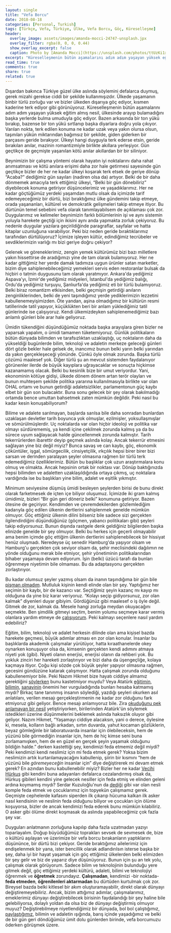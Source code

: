 ```yaml
---
layout: single
title: "Vefa Borcu"
date: 2018-08-18
categories: [Personal, Turkish]
tags: [Türkçe, Vefa, Türkiye, Ülke, Vefa Borcu, Göç, Küreselleşme]
header:
  overlay_image: assets/images/amanda-mocci-24747-unsplash.jpx
  overlay_filter: rgba(0, 0, 0, 0.44)
  show_overlay_excerpt: false
  caption: Photo by [Amanda Mocci](https://unsplash.com/photos/ttUzKi1xdZk) on [Unsplash](https://unsplash.com)
excerpt: "Küreselleşmenin bütün aşamalarını adım adım yaşayan yüksek eğitim almış nesil, ülkesinde arayıp bulamadığını başka yerlerde bulma umuduyla göç ediyor. Peki bu nesil dönecek mi?"
read_time: true
comments: true
share: true
related: true
---
```


Dışardan bakınca Türkiye güzel ülke aslında söylemini defalarca duymuş, gerek mizahi gerekse ciddi bir şekilde kullanmışızdır. Ülkede yaşamanın binbir türlü zorluğu var ve bizler ülkeden dışarıya göç ediyor, kısmen kaderine terk ediyor gibi görünüyoruz. Küreselleşmenin bütün aşamalarını adım adım yaşayan yüksek eğitim almış nesil, ülkesinde arayıp bulamadığını başka yerlerde bulma umuduyla göç ediyor. Bazen arkasında bir ton yükü bırakıp, bazense bir ton yükü sırtlanıp başka diyarlara doğru yola çıkıyor. Varılan nokta, terk edilen konuma ne kadar uzak veya yakın olursa olsun, taşınılan yükün miktarından bağımsız bir şekilde, giden giderken bir parçasını geride bırakıyor. Ülkeyi hangi duyguyla terk ederse etsin, geride bırakılan anılar, mazinin romantizmiyle birlikte akıllara yerleşiyor. Gün geçtikçe de geçmişte yaşanılan kötü anılar akıllardan bir bir siliniyor.

Beynimizin bir çalışma yöntemi olarak hayatın iyi noktalarını daha rahat anımsatması ve kötü anılara erişimi daha zor hale getirmesi sayesinde gün geçtikçe bizler de her ne kadar ülkeyi koşarak terk etsek de geriye dönüp “Acaba?” dediğimiz gün sayıları (nadiren olsa da) artıyor. Belki de bir daha dönmemek amacıyla terk ettiğimiz ülkeyi, “Belki bir gün dönebiliriz” diyebilecek konuma getiriyor düşüncelerimiz ve yaşadıklarımız. Her ne kadar göçtüğümüz yerdeki yaşamdan mutlu olsak da içimizde tarif edemeyeceğimiz bir dürtü, bizi bıraktığımız ülke gündemini takip etmeye, orada yaşananları, kültürel ve demokratik gelişmeleri takip etmeye itiyor. Bu dürtünün temel sebebini vefa olarak tanımlayabilsem de açıklaması çok zor. Duygularımız ve kelimeler beynimizin farklı bölümlerinin işi ve aynı sistemin yoluyla harekete geçtiği için ikisini aynı anda yapmakta zorluk çekiyoruz. Bu nedenle duygular yazılara geçirildiğinde paragraflar, sayfalar ve hatta kitaplar uzunluğuna varabiliyor. Peki biz neden geride bıraktıklarımız tarafından dürtülüyoruz? İçimize işleyen kültür, edindiğimiz tecrübeler ve sevdiklerimizin varlığı mı bizi geriye doğru çekiyor?

Gelenek ve göreneklerimiz, zengin yemek kültürümüz bizi bazı milletlere yakın hissettirse de aradığımızı yine de tam olarak bulamıyoruz. Her ne kadar gittiğimiz her yerde damak tadımıza uygun ürünler satan marketler, bizim diye sahiplenebileceğimiz yemekleri servis eden restoranlar bulsak da hiçbiri o tatmin duygusunu tam olarak yaratmıyor. Ankara'da yediğimiz Aspava'yı, İzmir'de yediğimiz midyeleri, İstanbul'da yediğimiz balığı, Ordu'da yediğimiz turşuyu, Şanlıurfa'da yediğimiz eti bir türlü bulamıyoruz. Belki biraz romantizm etkisinden, belki geçmişin getirdiği anıların zenginliklerinden, belki de yeni taşındığımız yerde yediklerimizin lezzetini kabullenemeyişimizden. Öte yandan, aşina olmadığımız bir kültürün resmi tatillerinde tatil yapıyor, küçüklükten beri bir anlam yüklediğimiz tatil günlerinde ise çalışıyoruz. Kendi ülkemizdeyken sahiplenemediğimiz bazı anlamlı günleri bile arar hale geliyoruz.

Ümidin tükendiğini düşündüğümüz noktada başka arayışlara giren bizler ne yaparsak yapalım, o ümidi tamamen tüketemiyoruz. Günlük politikaların bütün dünyada bilimden ve tarafsızlıktan uzaklaştığı, uç noktaların daha da yükseldiği bugünlerde bilim, teknoloji ve adaletin merkeze geleceği günleri dört gözle bekler hale gelsek de, inancımız bunun belki yarın belki yarından da yakın gerçekleşeceği yönünde. Çünkü öyle olmak zorunda. Başka türlü çözümü maalesef yok. Diğer türlü şu an mevcut sistemden faydalanıyor görünenler ilerde de büyük kayıplara uğrayacaklar ve sonuçta hiçkimse kazanamamış olacak. Belki bu kesinlik bize bir umut veriyordur. Yani, ekonominin kötüye gidişi, ülkede dönem dönem artan terör olayları ve bunun muhteşem şekilde politika yararına kullanılmasıyla birlikte var olan OHAL ortamı ve bunun getirdiği adaletsizlikler, parlamentonun güç kaybı elbet bir gün son bulacaktır. Buna sonu gelecek bir şey olarak bakılmadığı ortamda bence umuttan bahsetmek zaten mümkün değildir. Peki nasıl bu kadar kesin konuşabiliyorum?

Bilime ve adalete sarılmayan, başlarda sarılsa bile daha sonradan bunlardan uzaklaşan devletler tarih boyunca yok olmuşlar, ezilmişler, yoksullaşmışlar ve sömürülmüşlerdir. Uç noktalarda var olan hiçbir ideoloji ve politika var olmayı sürdürememiş, ya kendi içine çekilmek zorunda kalmış ya da bu sürece uyum sağlayacak halde güncellenmek zorunda kalmıştır. Tarih tekerrürlerden ibarettir deyip geçmek aslında kolay. Ancak tekerrür etmesini sağlayan yine biz değil miyiz? Bunca savaş ve can kaybı, göç, ekonomik çöküntüler, işgal, sömürgecilik, cinsiyetçilik, ırkçılık hepsi birer birer bizi sarsan ve derinden yaralayan şeyler olmasına rağmen bir türlü terk edemediğimiz özelliklerimiz. Bütün bu başlıklar çok uzun araştırmalara konu olmuş ve olmakta. Ancak hepsinin ortak bir noktası var. Dönüp baktığınızda hepsi bilimden ve adaletten uzaklaşıldığında ortaya çıkmış, uç noktalara vardığında ise bu başlıkları yine bilim, adalet ve eşitlik yıkmıştır.

Minimum seviyesine düşmüş ümidi besleyen şeylerden birisi de bunu direkt olarak farketmesek de içten içe biliyor oluşumuz. İçimizde iki gram kalmış ümidimiz, bizleri “Bir gün geri döneriz belki” konumuna getiriyor. Bazen ötesine de geçiriyor. Kendimden ve çevremdekilerden gözlemlediğim kadarıyla göç edilen ülkenin dertlerini sahiplenmek genelde mümkün olmuyor. Göç ettiğiniz ülkenin dilini bilseniz bile sadece sizi gerçekten ilgilendirdiğini düşündüğünüz (göçmen, yabancı politikaları gibi) şeyleri takip ediyorsunuz. Bunun dışında rastgele denk geldiğiniz bilgilerden başka elinizde genelde bir şey olmuyor. Belki bu herkes için geçerli olmayabilir ama benim içimde göç ettiğim ülkenin dertlerini sahiplenebilecek bir hissiyat henüz oluşmadı. Neredeyse üç senedir Hamburg'da yaşıyor olsam ve Hamburg'u gerçekten çok seviyor olsam da, şehir meclisindeki dağılımın ne yönde olduğunu merak bile etmiyor, şehir yönetiminin politikalarından bihaber yaşamaya devam ediyorum. İşin (belki) üzücü tarafı da bunları öğrenmeye niyetimin bile olmaması. Bu da adaptasyonu gerçekten zorlaştırıyor.

Bu kadar olumsuz şeyler yazmış olsam da inanın taşındığıma bir gün bile [pişman olmadım](/almanyada-gunluk-yasamin-merak-edilenleri/). Mutluluk kişinin kendi elinde olan bir şey. Yaptığımız her seçimin bir kaybı, bir de kazancı var. Seçtiğimiz şeyin kazanç mı kayıp mı olduğuna da yine biz karar veriyoruz. “Kolayı seçip gidiyorsunuz, zor olan kalmak” diyenleri duyar gibiyim. Gördüğünüz gibi maalesef o iş öyle değil. Gitmek de zor, kalmak da. Mesele hangi zorluğa meydan okuyacağını seçmekte. Ben şimdilik gitmeyi seçtim, benim yolumu seçmeye karar vermiş olanlara yardım etmeye de [çalışıyorum](bir-kalifiye-eleman-almanyada-nasil-calismaya-baslar/). Peki kalmayı seçenlere nasıl yardım edebiliriz?

Eğitim, bilim, teknoloji ve adalet herkesin dilinde olan ama kişisel bazda harekete geçmesi, büyük adımlar atması en zor olan konular. İnsanlar bu başlıklarda akademik çalışmalar yürütüyor, hatta kıraathanelerde okey oynarken konuşuyor olsa da, kimsenin gerçekten kendi adımını atmaya niyeti yok (gibi). Niyeti olanın enerjisi, enerjisi olanın da rehberi yok. Bu yokluk zinciri her hareketi zorlaştırıyor ve bizi daha da üşengeçliğe, kolaya kaçmaya itiyor. Çoğu kişi sözde çok büyük şeyler yapıyor olmasına rağmen, gecesini gündüzüne katarak çalışmıyor. Hatta çalışmak zorunda olduğunu kabullenemiyor bile. Peki Nazım Hikmet bize hayatı ciddiye almamız gerektiğini [söylerken](https://youtu.be/SEbsNaWA7-I) bunu kastetmiyor muydu? Veya Atatürk [eğitimin](http://www.atam.gov.tr/dergi/sayi-45/ataturkun-egitim-hakkindaki-dusunceleri-ve-hasan-ali-yucelin-calismalari), [bilimin](http://www.gazetebilkent.com/2012/11/10/ataturk-ve-bilim/), [sanayinin](https://seyler.eksisozluk.com/mustafa-kemal-ataturkun-15-yilda-kurdugu-fabrikalar) önemini her vurguladığında bunları hesaba katmamış mıydı? Birkaç tane tanınmış insanın söylediği, yazdığı şeyleri okurken asıl anlatılanı, verilen mesajı gerçekleştirmenin ne kadar zor olduğunu fark etmiyoruz gibi geliyor. Bence mesajı anlamıyoruz bile. Zira [okuduğunu pek anlamayan bir nesil](https://www.bbc.com/turkce/haberler-dunya-38219262) yetiştiriyorken, birilerinden Atatürk'ün söylemek istedikleri üzerine düşünmelerini beklemek aslında haksızlık oluyor gibi geliyor. Nazım Hikmet, “Yaşamayı ciddiye alacaksın, yani o derece, öylesine ki, mesela, kolların bağlı arkadan, sırtın duvarda, yahut kocaman gözlüklerin, beyaz gömleğinle bir laboratuvarda insanlar için ölebileceksin, hem de yüzünü bile görmediğin insanlar için, hem de hiç kimse seni buna zorlamamışken, hem de en güzel en gerçek şeyin yaşamak olduğunu bildiğin halde.” derken kastettiği şey, kendimizi feda etmemiz değil miydi? Peki kendimizi kendi neslimiz için mi feda etmek gerek? Yoksa bizim neslimizin artık kurtarılamayacağını kabullenip, şiirin bir kısmını “hem de yüzünü bile *göremeyeceğin* insanlar için” diye değiştirerek mi devam etmek gerek? En azından bunu kabullenebilir miyiz? Bizler her ne kadar [Vecihi Hürkuş](https://www.mserdark.com/vecihi-hurkusu-bilir-misiniz/) gibi kendini buna adayanları defalarca cezalandırmış olsak da, Hürkuş gibileri kendini yine gelecek nesiller için feda etmiş ve elinden geleni ardına koymamış mıydı? Serdar Kuzuloğlu'nun da [dediği](https://www.mserdark.com/mustakbel-cumhurbaskani-icin-tavsiyeler-genclik/) gibi var olan nesli komple feda etmek ve çocuklarımız için topyekün çalışmamız gerek. Geçmişte cephelerde kafasını siperden ilk çıkarıp hücuma kalkan ilk asker nasıl kendisinin ve neslinin feda olduğunu biliyor ve çocukları için ölüme koşuyorsa, bizler de ancak kendimizi feda ederek bunu mümkün kılabiliriz. O asker gibi ölüme direkt koşmasak da aslında yapabileceğimiz çok fazla şey var.

Duyguları anlatmanın zorluğuna kapılıp daha fazla uzatmadan yazıyı toparlayalım. Doğup büyüdüğümüz toprakları sevsek de sevmesek de, bize o kültürü aşılayan ve üzerimize bir vefa borcu bırakanların yaptıklarını düşününce, bir dürtü bizi çekiyor. Geride bıraktığımız ailelerimiz için endişelenmek bir yana, ister bencillik olarak adlandırılsın isterse başka bir şey, daha iyi bir hayat yaşamak için göç ettiğimiz ülkelerden belki elimizden bir şey gelir ve biz de yaparız diye düşünüyoruz. Bunun için şu an tek yolu, çalışmak olarak görüyorum. Sadece bilim ve teknolojinin bulunduğu yere gitmek değil, göç ettiğimiz yerdeki kültürü, adaleti, bilimi ve teknolojiyi öğrenmek ve **öğretmek** zorundayız. **Çalışmadan**, kendimizi -bir noktada- **feda etmeden**, **öğrenilenleri aktarmadan** bu dürtüden kurtulmak çok zor. Bireysel bazda belki kitlesel bir akım oluşturamayabilir, direkt olarak dünyayı değiştiremeyebiliriz. Ancak, bizim attığımız adımlar, çalışmalarımız, emeklerimiz dünyayı değiştirebilecek birisinin faydalandığı bir şey haline bile gelebiliyorsa, dolaylı yoldan da olsa biz de dünyayı değiştirmiş olmuyor muyuz? Değiştirebilmeye niyetlendiğimiz bir dünyada, bol bol çalıştığımız, [paylaştığımız](paylas-ve-mutlu-ol/), bilimin ve adaletin ışığında, barış içinde yaşadığımız ve belki de bir gün geri döndüğümüz ümit dolu günlerden birinde, vefa borcumuzu öderken görüşmek üzere.